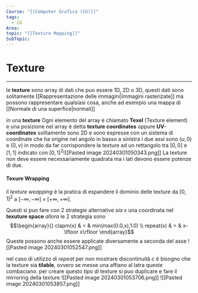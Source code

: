 ```yaml
---
Course: "[[Computer Grafica (CG)]]"
tags:
  - CG
Area: 
topic: "[[Texture Mapping]]"
SubTopic:
---
```


# Texture
---
le __texture__ sono array di dati che puo essere 1D, 2D o 3D, questi dati sono solitamente [[Rappresentazione delle immagini|immagini rasterizate]] ma possono rappresentare qualsiasi cosa, anche ad esempio una mappa di [[Normale di una superfice|normali]]

in una __texture__ Ogni elemento del array è chiamato __Texel__ (Texture element) e una posizione nel array è detta __texture coordinates__ oppure __UV-coordinates__ solitamente sono 2D e sono espresse con un sistema di coordinate che ha origine nel angolo in basso a sinistra i due assi sono $(u,0)$ e $(0,v)$ in modo da far corrispondere la texture ad un rettangolo tra $[0,0]$ e $[1,1]$  indicato con $[0,1]^2$![[Pasted image 20240301050343.png]]
La texture non deve essere necessariamente quadrata ma i lati devono essere potenze di due.


#### Texure Wrapping
il _texture weapping_ è la pratica di espandere il dominio delle texture da $[0,1]^2$ a $[-\infty,-\infty]\times[+\infty,+\infty]$.

Questi si puo fare con $2$ strategie alternative 
_sia_ $x$ una coordinata nel __texuture space__
_allora_ le 2 strategia sono $$\begin{array}{}
clapm(x) & = & min(max(0.0,x),1.0) \\
repeat(x) & = & x-\lfloor x\rfloor
\end{array}$$
Queste possono anche essere applicate diversamente a seconda del asse
![[Pasted image 20240301052547.png]]

nel caso di utilizzo di _repeat_ per non mostrare discontinuità c è bisogno che la texture sia __tilable__, ovvero se messe una affiano al latra queste combaciano.
 per creare questo tipo di texture si puo duplicare e fare il mirroring della texture
 ![[Pasted image 20240301053706.png]] ![[Pasted image 20240301053857.png]]